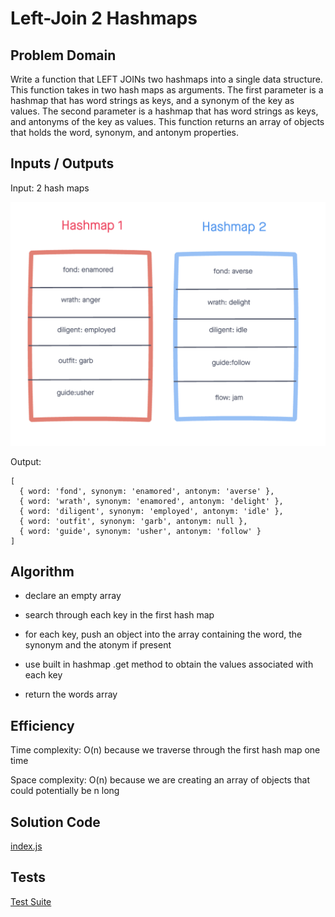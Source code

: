 # Left-Join 2 Hashmaps

## Problem Domain
Write a function that LEFT JOINs two hashmaps into a single data structure. This function takes in two hash maps as arguments. The first parameter is a hashmap that has word strings as keys, and a synonym of the key as values. The second parameter is a hashmap that has word strings as keys, and antonyms of the key as values. This function returns an array of objects that holds the word, synonym, and antonym properties. 

## Inputs / Outputs

Input: 2 hash maps

![input](./img/input.png)

Output: 

```JS
[
  { word: 'fond', synonym: 'enamored', antonym: 'averse' },
  { word: 'wrath', synonym: 'enamored', antonym: 'delight' },
  { word: 'diligent', synonym: 'employed', antonym: 'idle' },
  { word: 'outfit', synonym: 'garb', antonym: null },
  { word: 'guide', synonym: 'usher', antonym: 'follow' }
]
```

## Algorithm

- declare an empty array

- search through each key in the first hash map

- for each key, push an object into the array containing the word, the synonym and the atonym if present

- use built in hashmap .get method to obtain the values associated with each key

- return the words array

## Efficiency

Time complexity: O(n) because we traverse through the first hash map one time

Space complexity: O(n) because we are creating an array of objects that could potentially be n long

## Solution Code

[index.js](./index.js)


## Tests

[Test Suite](./__tests__/left-join.test.js)